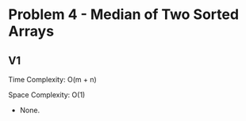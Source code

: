 # Problem 4 - Median of Two Sorted Arrays

## V1

Time Complexity: O(m + n)

Space Complexity: O(1)

- None.
